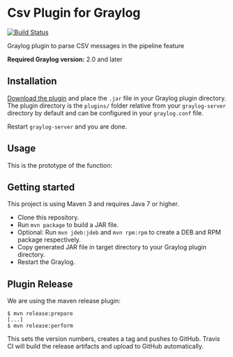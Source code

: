 # Csv Plugin for Graylog

[![Build Status](https://travis-ci.org/alcampos/graylog-plugin-function-csv.svg?branch=master)](https://travis-ci.org/alcampos/graylog-plugin-function-csv)

Graylog plugin to parse CSV messages in the pipeline feature

**Required Graylog version:** 2.0 and later

Installation
------------

[Download the plugin](https://travis-ci.org/alcampos/graylog-plugin-function-csv/releases)
and place the `.jar` file in your Graylog plugin directory. The plugin directory
is the `plugins/` folder relative from your `graylog-server` directory by default
and can be configured in your `graylog.conf` file.

Restart `graylog-server` and you are done.

Usage
-----

This is the prototype of the function:


Getting started
---------------

This project is using Maven 3 and requires Java 7 or higher.

* Clone this repository.
* Run `mvn package` to build a JAR file.
* Optional: Run `mvn jdeb:jdeb` and `mvn rpm:rpm` to create a DEB and RPM package respectively.
* Copy generated JAR file in target directory to your Graylog plugin directory.
* Restart the Graylog.

Plugin Release
--------------

We are using the maven release plugin:

```
$ mvn release:prepare
[...]
$ mvn release:perform
```

This sets the version numbers, creates a tag and pushes to GitHub. Travis CI will build the release artifacts and upload to GitHub automatically.
